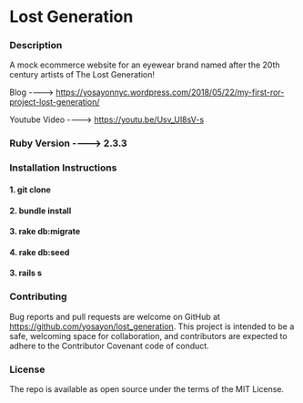# Lost Generation

### Description

A mock ecommerce website for an eyewear brand named after the 20th century artists of The Lost Generation!


Blog ----> https://yosayonnyc.wordpress.com/2018/05/22/my-first-ror-project-lost-generation/


Youtube Video ----> https://youtu.be/Usv_Ul8sV-s


### Ruby Version ----> 2.3.3

### Installation Instructions 

#### 1. git clone 
#### 2. bundle install
#### 3. rake db:migrate
#### 4. rake db:seed
#### 3. rails s

### Contributing
Bug reports and pull requests are welcome on GitHub at https://github.com/yosayon/lost_generation. This project is intended to be a safe, welcoming space for collaboration, and contributors are expected to adhere to the Contributor Covenant code of conduct.

### License
The repo is available as open source under the terms of the MIT License.


